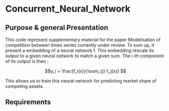# Concurrent_Neural_Network

## Purpose & general Presentation

This code represent supplementary material for the paper Modelisation of competition between times series currently under review. 
To sum up, it present a embedding of a neural network f. This embedding rescale its output to a given neural network to match a given sum. The i-th component of its output is then :

```math 
y_i = \frac{f_i(x)}{\sum_{j} f_j(x)} 
``` 
This allows us to train this neural network for predicting market share of competing assets.

## Requirements
